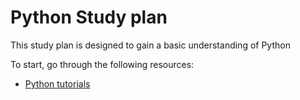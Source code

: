 # Python Study plan
This study plan is designed to gain a basic understanding of Python

To start, go through the following resources:
- [Python tutorials](https://github.com/anshulpodaar/python_tutorials/blob/main/%5B01%5D%20Python/Resources.md)